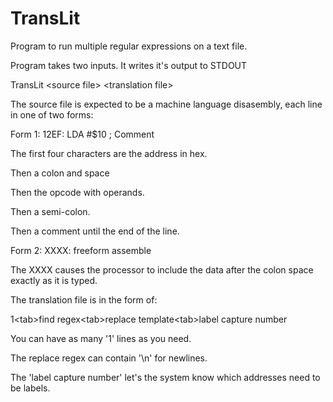 #  TransLit

Program to run multiple regular expressions on a text file.

Program takes two inputs. It writes it's output to STDOUT

TransLit &lt;source file&gt; &lt;translation file&gt;

The source file is expected to be a machine language disasembly, each line in one of two forms:

Form 1: 12EF: LDA #$10 ; Comment

The first four characters are the address in hex.

Then a colon and space

Then the opcode with operands.

Then a semi-colon.

Then a comment until the end of the line.

Form 2: XXXX: freeform assemble

The XXXX causes the processor to include the data after the colon space exactly as it is typed.

The translation file is in the form of:

1&lt;tab&gt;find regex&lt;tab&gt;replace template&lt;tab&gt;label capture number

You can have as many '1' lines as you need.

The replace regex can contain '\\n' for newlines.

The 'label capture number' let's the system know which addresses need to be labels.


